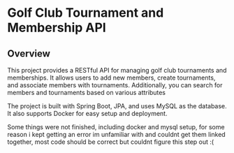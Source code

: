 # Golf Club Tournament and Membership API

## Overview
This project provides a RESTful API for managing golf club tournaments and memberships. It allows users to add new members, create tournaments, and associate members with tournaments. Additionally, you can search for members and tournaments based on various attributes

The project is built with Spring Boot, JPA, and uses MySQL as the database. It also supports Docker for easy setup and deployment.

Some things were not finished, including docker and mysql setup, for some reason i kept getting an error im unfamiliar with and couldnt get them linked together, most code should be correct but couldnt figure this step out :(


